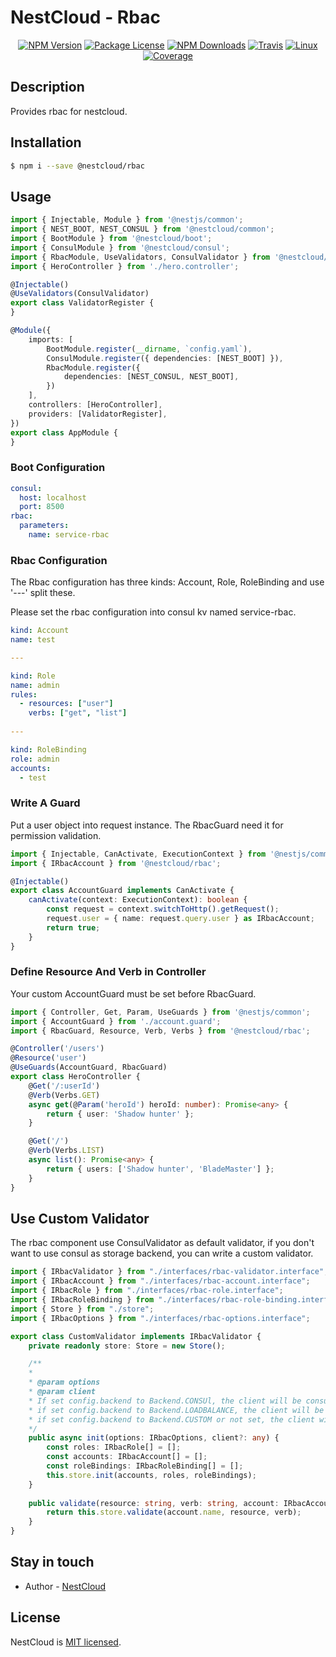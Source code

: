 
[travis-image]: https://api.travis-ci.org/nest-cloud/nestcloud.svg?branch=master
[travis-url]: https://travis-ci.org/nest-cloud/nestcloud
[linux-image]: https://img.shields.io/travis/nest-cloud/nestcloud/master.svg?label=linux
[linux-url]: https://travis-ci.org/nest-cloud/nestcloud

# NestCloud - Rbac

<p align="center">
    <a href="https://www.npmjs.com/~nestcloud" target="_blank"><img src="https://img.shields.io/npm/v/@nestcloud/core.svg" alt="NPM Version"/></a>
    <a href="https://www.npmjs.com/~nestcloud" target="_blank"><img src="https://img.shields.io/npm/l/@nestcloud/core.svg" alt="Package License"/></a>
    <a href="https://www.npmjs.com/~nestcloud" target="_blank"><img src="https://img.shields.io/npm/dm/@nestcloud/core.svg" alt="NPM Downloads"/></a>
    <a href="https://travis-ci.org/nest-cloud/nestcloud" target="_blank"><img src="https://travis-ci.org/nest-cloud/nestcloud.svg?branch=master" alt="Travis"/></a>
    <a href="https://travis-ci.org/nest-cloud/nestcloud" target="_blank"><img src="https://img.shields.io/travis/nest-cloud/nestcloud/master.svg?label=linux" alt="Linux"/></a>
    <a href="https://coveralls.io/github/nest-cloud/nestcloud?branch=master" target="_blank"><img src="https://coveralls.io/repos/github/nest-cloud/nestcloud/badge.svg?branch=master" alt="Coverage"/></a>
</p>

## Description

Provides rbac for nestcloud.

## Installation

```bash
$ npm i --save @nestcloud/rbac
```

## Usage

```typescript
import { Injectable, Module } from '@nestjs/common';
import { NEST_BOOT, NEST_CONSUL } from '@nestcloud/common';
import { BootModule } from '@nestcloud/boot';
import { ConsulModule } from '@nestcloud/consul';
import { RbacModule, UseValidators, ConsulValidator } from '@nestcloud/rbac';
import { HeroController } from './hero.controller';

@Injectable()
@UseValidators(ConsulValidator)
export class ValidatorRegister {
}

@Module({
    imports: [
        BootModule.register(__dirname, `config.yaml`),
        ConsulModule.register({ dependencies: [NEST_BOOT] }),
        RbacModule.register({
            dependencies: [NEST_CONSUL, NEST_BOOT],
        })
    ],
    controllers: [HeroController],
    providers: [ValidatorRegister],
})
export class AppModule {
}
```

### Boot Configuration

```yaml
consul:
  host: localhost
  port: 8500
rbac:
  parameters:
    name: service-rbac
```

### Rbac Configuration

The Rbac configuration has three kinds: Account, Role, RoleBinding and use '---' split these.

Please set the rbac configuration into consul kv named service-rbac.

```yaml
kind: Account
name: test

---

kind: Role
name: admin
rules:
  - resources: ["user"]
    verbs: ["get", "list"]
    
---

kind: RoleBinding
role: admin
accounts:
  - test
```

### Write A Guard

Put a user object into request instance. The RbacGuard need it for permission validation.

```typescript
import { Injectable, CanActivate, ExecutionContext } from '@nestjs/common';
import { IRbacAccount } from '@nestcloud/rbac';

@Injectable()
export class AccountGuard implements CanActivate {
    canActivate(context: ExecutionContext): boolean {
        const request = context.switchToHttp().getRequest();
        request.user = { name: request.query.user } as IRbacAccount;
        return true;
    }
}

```

### Define Resource And Verb in Controller

Your custom AccountGuard must be set before RbacGuard.

```typescript
import { Controller, Get, Param, UseGuards } from '@nestjs/common';
import { AccountGuard } from './account.guard';
import { RbacGuard, Resource, Verb, Verbs } from '@nestcloud/rbac';

@Controller('/users')
@Resource('user')
@UseGuards(AccountGuard, RbacGuard)
export class HeroController {
    @Get('/:userId')
    @Verb(Verbs.GET)
    async get(@Param('heroId') heroId: number): Promise<any> {
        return { user: 'Shadow hunter' };
    }

    @Get('/')
    @Verb(Verbs.LIST)
    async list(): Promise<any> {
        return { users: ['Shadow hunter', 'BladeMaster'] };
    }
}
```

## Use Custom Validator

The rbac component use ConsulValidator as default validator,
 if you don't want to use consul as storage backend, 
 you can write a custom validator.
 
```typescript
import { IRbacValidator } from "./interfaces/rbac-validator.interface";
import { IRbacAccount } from "./interfaces/rbac-account.interface";
import { IRbacRole } from "./interfaces/rbac-role.interface";
import { IRbacRoleBinding } from "./interfaces/rbac-role-binding.interface";
import { Store } from "./store";
import { IRbacOptions } from "./interfaces/rbac-options.interface";

export class CustomValidator implements IRbacValidator {
    private readonly store: Store = new Store();

    /**
    * 
    * @param options
    * @param client 
    * If set config.backend to Backend.CONSUl, the client will be consul instance;
    * if set config.backend to Backend.LOADBALANCE, the client will be loadbalance instance;
    * if set config.backend to Backend.CUSTOM or not set, the client will be null.
    */
    public async init(options: IRbacOptions, client?: any) {
        const roles: IRbacRole[] = [];
        const accounts: IRbacAccount[] = [];
        const roleBindings: IRbacRoleBinding[] = [];
        this.store.init(accounts, roles, roleBindings);
    }
    
    public validate(resource: string, verb: string, account: IRbacAccount): boolean {
        return this.store.validate(account.name, resource, verb);
    }
}

```

## Stay in touch

- Author - [NestCloud](https://github.com/nest-cloud)

## License

  NestCloud is [MIT licensed](LICENSE).
